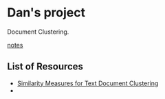 # Dan's project
Document Clustering.

[notes](notes.md)
## List of Resources
- [Similarity Measures for Text Document Clustering](http://citeseerx.ist.psu.edu/viewdoc/download?doi=10.1.1.332.4480&rep=rep1&type=pdf)
-

